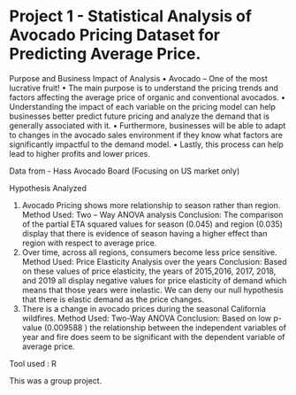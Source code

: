 # Project 1 - Statistical Analysis of Avocado Pricing Dataset for Predicting Average Price.
Purpose and Business Impact of Analysis
• Avocado – One of the most lucrative fruit!
• The main purpose is to understand the pricing trends and factors affecting the average price of 
organic and conventional avocados.
• Understanding the impact of each variable on the pricing model can help businesses better 
predict future pricing and analyze the demand that is generally associated with it.
• Furthermore, businesses will be able to adapt to changes in the avocado sales environment if 
they know what factors are significantly impactful to the demand model. 
• Lastly, this process can help lead to higher profits and lower prices.

Data from - Hass Avocado Board (Focusing on US market only)

Hypothesis Analyzed 
1. Avocado Pricing shows more relationship to season rather than region.
Method Used: Two – Way ANOVA analysis
Conclusion: The comparison of the partial ETA squared values for season (0.045) and region (0.035) display that 
there is evidence of season having a higher effect than region with respect to average price.
2. Over time, across all regions, consumers become less price sensitive.
Method Used: Price Elasticity Analysis over the years
Conclusion: Based on these values of price elasticity, the years of 2015,2016, 2017, 2018, and 2019 all display 
negative values for price elasticity of demand which means that those years were inelastic. We can deny our null 
hypothesis that there is elastic demand as the price changes.
3. There is a change in avocado prices during the seasonal California wildfires.
Method Used: Two-Way ANOVA
Conclusion: Based on low p-value (0.009588 ) the relationship between the independent variables of year and fire 
does seem to be significant with the dependent variable of average price.

Tool used : R

This was a group project.
